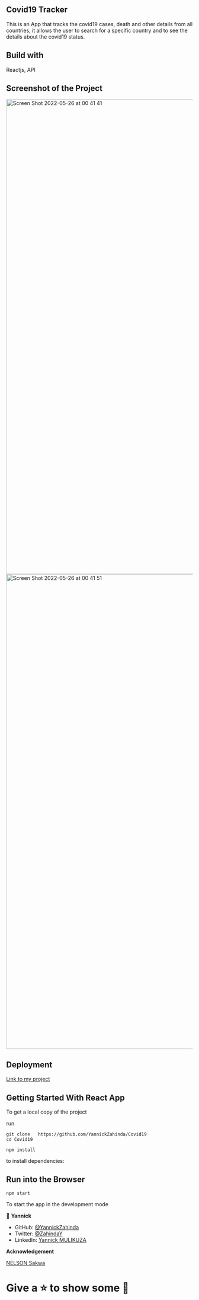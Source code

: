 ## Covid19 Tracker
This is an App that tracks the covid19 cases, death and other details from all countries, it allows the user to search for a specific country and to see the details about the covid19 status.
## Build with

Reactjs, API

## Screenshot of the Project

<img width="1280" alt="Screen Shot 2022-05-26 at 00 41 41" src="https://user-images.githubusercontent.com/91213045/170381532-9a353160-59ee-4991-89d4-69fa2d8029d9.png">

<img width="1280" alt="Screen Shot 2022-05-26 at 00 41 51" src="https://user-images.githubusercontent.com/91213045/170381625-42e01891-00e4-497c-8ad0-649d0b6d62f0.png">


## Deployment

[Link to my project](https://app.netlify.com/sites/glittery-beijinho-f28c4c/deploys/628f329d107a5800087a3332)

## Getting Started With React App
To get a local copy of the project 

run
```
git clone   https://github.com/YannickZahinda/Covid19
cd Covid19

npm install 
```
 to install dependencies:

## Run into the Browser

```
npm start
```
To start the app in the development mode



👤 **Yannick**

- GitHub: [@YannickZahinda](https://github.com/YannickZahinda)
- Twitter: [@ZahindaY](https://twitter.com/ZahindaY)
- LinkedIn: [Yannick MULIKUZA](https://linkedin.com/in/linkedinhandle)

**Acknowledgement**

[NELSON Sakwa](https://www.behance.net/sakwadesignstudio)

# Give a ⭐ to show some 🤟
